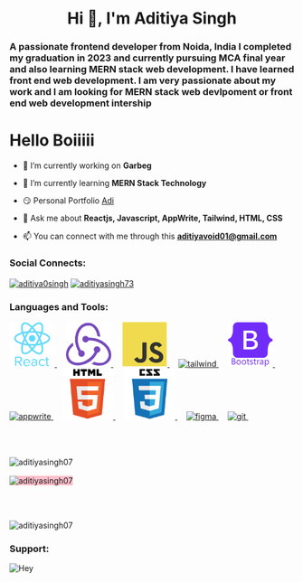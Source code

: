 <h1 align="center">Hi 👋, I'm Aditiya Singh</h1>
<h3>A passionate frontend developer from Noida, India I completed my graduation in 2023 and currently pursuing MCA final year and also learning MERN stack web development. I have learned front end web development. I am very passionate about my work and I am looking for MERN stack web devlpoment or front end web development intership</h3>

<h1>
    Hello Boiiiii 
</h1>

- 🔭 I’m currently working on **Garbeg**

- 🌱 I’m currently learning **MERN Stack Technology**

- 😏 Personal Portfolio [Adi](https://portfolio-flax-iota-46.vercel.app/)

- 💬 Ask me about **Reactjs, Javascript, AppWrite, Tailwind, HTML, CSS**

- 📫 You can connect with me through this **aditiyavoid01@gmail.com**


<h3 align="left">Social Connects:</h3>
<p align="left">
<a href="https://twitter.com/aditiya0singh" target="blank"><img align="center" src="https://raw.githubusercontent.com/rahuldkjain/github-profile-readme-generator/master/src/images/icons/Social/twitter.svg" alt="aditiya0singh" height="30" width="40" /></a>
<a href="https://instagram.com/aditiyasingh73" target="blank"><img align="center" src="https://raw.githubusercontent.com/rahuldkjain/github-profile-readme-generator/master/src/images/icons/Social/instagram.svg" alt="aditiyasingh73" height="30" width="40" /></a>
</p>

<h3 align="left">Languages and Tools:</h3>
<p align="left" height="100" width="510"> 
    <a href="https://reactjs.org/" target="_blank" rel="noreferrer"> <img src="https://raw.githubusercontent.com/devicons/devicon/master/icons/react/react-original-wordmark.svg" alt="react" width="80" height="80"/> </a> &nbsp;&nbsp;&nbsp;
    <a href="https://redux.js.org" target="_blank" rel="noreferrer"> <img src="https://raw.githubusercontent.com/devicons/devicon/master/icons/redux/redux-original.svg" alt="redux" width="80" height="80"/> </a> &nbsp;&nbsp;&nbsp;
  <a href="https://developer.mozilla.org/en-US/docs/Web/JavaScript" target="_blank" rel="noreferrer"> <img src="https://raw.githubusercontent.com/devicons/devicon/master/icons/javascript/javascript-original.svg" alt="javascript" width="80" height="80"/> </a> &nbsp;&nbsp;&nbsp;
  <a href="https://tailwindcss.com/" target="_blank" rel="noreferrer"> <img src="https://www.vectorlogo.zone/logos/tailwindcss/tailwindcss-icon.svg" alt="tailwind" width="90" height="90"/> </a> &nbsp;&nbsp;&nbsp;
 <a href="https://getbootstrap.com" target="_blank" rel="noreferrer"> <img src="https://raw.githubusercontent.com/devicons/devicon/master/icons/bootstrap/bootstrap-plain-wordmark.svg" alt="bootstrap" bacground-color="wihte" width="80" height="80"/> </a> &nbsp;&nbsp;&nbsp;
    <a href="https://appwrite.io" target="_blank" rel="noreferrer"> <img src="https://www.vectorlogo.zone/logos/appwriteio/appwriteio-icon.svg" alt="appwrite" width="80" height="80"/> </a> &nbsp;&nbsp;&nbsp;
    <a href="https://www.w3.org/html/" target="_blank" rel="noreferrer"> <img src="https://raw.githubusercontent.com/devicons/devicon/master/icons/html5/html5-original-wordmark.svg" alt="html5" width="90" height="90"/> </a> &nbsp;&nbsp;&nbsp;
  <a href="https://www.w3schools.com/css/" target="_blank" rel="noreferrer"> <img src="https://raw.githubusercontent.com/devicons/devicon/master/icons/css3/css3-original-wordmark.svg" alt="css3" width="90" height="90"/> </a> &nbsp;&nbsp;&nbsp;
     <a href="https://www.figma.com/" target="_blank" rel="noreferrer"> <img src="https://www.vectorlogo.zone/logos/figma/figma-icon.svg" alt="figma" width="80" height="80"/> </a> &nbsp;&nbsp;&nbsp;
  <a href="https://git-scm.com/" target="_blank" rel="noreferrer"> <img src="https://www.vectorlogo.zone/logos/git-scm/git-scm-icon.svg" alt="git" width="80" height="80"/> </a> &nbsp;&nbsp;&nbsp;
  </p>

<br></br>
<p><img align="center" src="https://github-readme-stats.vercel.app/api/top-langs?username=aditiyasingh07&show_icons=true&locale=en&layout=compact" alt="aditiyasingh07" /></p>


<p><img  style="background-color:pink" align="center" src="https://github-readme-streak-stats.herokuapp.com/?user=aditiyasingh07&" alt="aditiyasingh07" /></p>
<br></br>

<p align="left" > <img src="https://komarev.com/ghpvc/?username=aditiyasingh07&label=Profile%20views&color=0e75b6&style=flat" alt="aditiyasingh07" /> </p>

<h3 align="left">Support:</h3>
<p><a href="https://www.buymeacoffee.com/Hey"> <img align="left" src="https://cdn.buymeacoffee.com/buttons/v2/default-yellow.png" height="50" width="210" alt="Hey" /></a></p><br><br>
